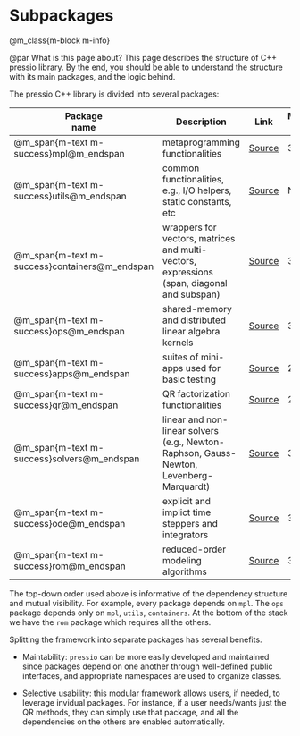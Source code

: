 
# Subpackages

@m_class{m-block m-info}

@par What is this page about?
This page describes the structure of C++ pressio library.
By the end, you should be able to understand the structure
with its main packages, and the logic behind.


The pressio C++ library is divided into several packages:

| Package <br> name                             | Description                                                                                     | Link                                                                             | Maturity <br> (0--5) |
| ------------------                            | ---------------                                                                                 | ------------                                                                     | ---------------      |
| @m_span{m-text m-success}mpl@m_endspan        | metaprogramming functionalities                                                                 | [Source](https://github.com/Pressio/pressio/tree/master/packages/mpl/src)        | 3                    |
| @m_span{m-text m-success}utils@m_endspan      | common functionalities, e.g., I/O helpers, static constants, etc                                | [Source](https://github.com/Pressio/pressio/tree/master/packages/utils/src)      | NA                   |
| @m_span{m-text m-success}containers@m_endspan | wrappers for vectors, matrices and multi-vectors, <br> expressions (span, diagonal and subspan) | [Source](https://github.com/Pressio/pressio/tree/master/packages/containers/src) | 3                    |
| @m_span{m-text m-success}ops@m_endspan        | shared-memory and distributed linear algebra kernels                                            | [Source](https://github.com/Pressio/pressio/tree/master/packages/ops/src)        | 3                    |
| @m_span{m-text m-success}apps@m_endspan       | suites of mini-apps used for basic testing                                                      | [Source](https://github.com/Pressio/pressio/tree/master/packages/apps/src)       | 2                   |
| @m_span{m-text m-success}qr@m_endspan         | QR factorization functionalities                                                                | [Source](https://github.com/Pressio/pressio/tree/master/packages/qr/src)         | 2                    |
| @m_span{m-text m-success}solvers@m_endspan    | linear and non-linear solvers <br> (e.g., Newton-Raphson, Gauss-Newton, Levenberg-Marquardt)    | [Source](https://github.com/Pressio/pressio/tree/master/packages/solvers/src)    | 3                    |
| @m_span{m-text m-success}ode@m_endspan        | explicit and implict time steppers and integrators                                              | [Source](https://github.com/Pressio/pressio/tree/master/packages/ode/src)        | 3                    |
| @m_span{m-text m-success}rom@m_endspan        | reduced-order modeling algorithms                                                               | [Source](https://github.com/Pressio/pressio/tree/master/packages/rom/src)        | 3                    |

The top-down order used above is informative of the dependency structure and mutual visibility.
For example, every package depends on `mpl`. The `ops` package depends only on `mpl`, `utils`, `containers`.
At the bottom of the stack we have the `rom` package which requires all the others.

Splitting the framework into separate packages has several benefits.
* Maintability: `pressio` can be more easily developed and maintained since packages depend on one another through well-defined public interfaces,
and appropriate namespaces are used to organize classes.

* Selective usability: this modular framework allows users, if needed, to leverage invidual packages.
For instance, if a user needs/wants just the QR methods, they can simply use that package,
and all the dependencies on the others are enabled automatically.
